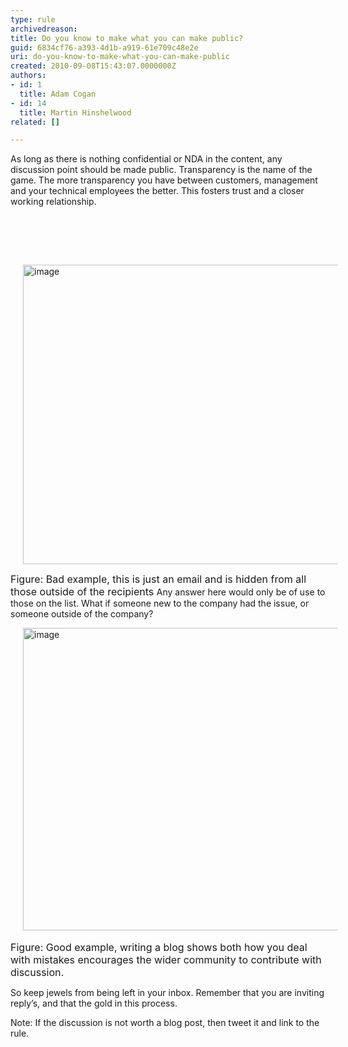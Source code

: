 ```yaml
---
type: rule
archivedreason: 
title: Do you know to make what you can make public?
guid: 6834cf76-a393-4d1b-a919-61e709c48e2e
uri: do-you-know-to-make-what-you-can-make-public
created: 2010-09-08T15:43:07.0000000Z
authors:
- id: 1
  title: Adam Cogan
- id: 14
  title: Martin Hinshelwood
related: []

---
```



As long as there is nothing confidential or NDA in the content, any discussion point should be made public. Transparency is the name of the game. The more transparency you have between customers, management and your technical employees the better. This fosters trust and a closer working relationship.

<br><excerpt class='endintro'></excerpt><br>

  <p>&#160; </p>
<p><img title="image" style="background-image&#58;none;border-bottom-width&#58;0px;border-bottom-style&#58;initial;border-bottom-color&#58;initial;border-left-width&#58;0px;border-left-style&#58;initial;border-left-color&#58;initial;margin-top&#58;0px;margin-right&#58;20px;margin-bottom&#58;0px;margin-left&#58;20px;padding-left&#58;0px;width&#58;800px;padding-right&#58;0px;display&#58;inline;height&#58;479px;border-top-width&#58;0px;border-top-style&#58;initial;border-top-color&#58;initial;border-right-width&#58;0px;border-right-style&#58;initial;border-right-color&#58;initial;padding-top&#58;0px;" alt="image" src="/PublishingImages/RulesBloggingPublicBad.jpg" border="0" /></p>
<p><font class="ms-rteCustom-FigureGood" size="+0">Figure&#58; Bad example, this is just an email and is hidden from all those outside of the recipients </font>Any answer here would only be of use to those on the list. What if someone new to the company had the issue, or someone outside of the company? </p>
<p><img title="image" style="background-image&#58;none;border-bottom-width&#58;0px;border-bottom-style&#58;initial;border-bottom-color&#58;initial;border-left-width&#58;0px;border-left-style&#58;initial;border-left-color&#58;initial;margin-top&#58;0px;margin-right&#58;20px;margin-bottom&#58;0px;margin-left&#58;20px;padding-left&#58;0px;width&#58;743px;padding-right&#58;0px;display&#58;inline;height&#58;484px;border-top-width&#58;0px;border-top-style&#58;initial;border-top-color&#58;initial;border-right-width&#58;0px;border-right-style&#58;initial;border-right-color&#58;initial;padding-top&#58;0px;" alt="image" src="/PublishingImages/RulesBloggingPublicGood.jpg" border="0" />&#160;<br>
<font class="ms-rteCustom-FigureGood" size="+0">Figure&#58; Good example, writing a blog shows both how you deal with mistakes encourages the wider community to contribute with discussion. </font></p>
<p>
<p>So keep jewels from being left in your inbox. Remember that you are inviting reply’s, and that the gold in this process.</p>
<p>Note&#58; If the discussion is not worth a blog post, then tweet it and link to the rule.</p>
</p>



